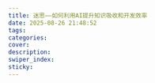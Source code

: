 ```yaml
---
title: 迷思——如何利用AI提升知识吸收和开发效率
date: 2025-08-26 21:48:52
tags:
categories:
cover:
description:
swiper_index:
sticky:
---
```

